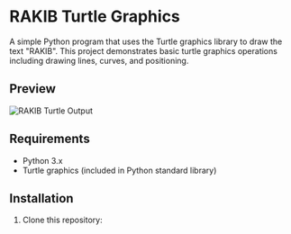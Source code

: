 # RAKIB Turtle Graphics

A simple Python program that uses the Turtle graphics library to draw the text "RAKIB". This project demonstrates basic turtle graphics operations including drawing lines, curves, and positioning.

## Preview
![RAKIB Turtle Output](preview.png)

## Requirements

- Python 3.x
- Turtle graphics (included in Python standard library)

## Installation

1. Clone this repository: 